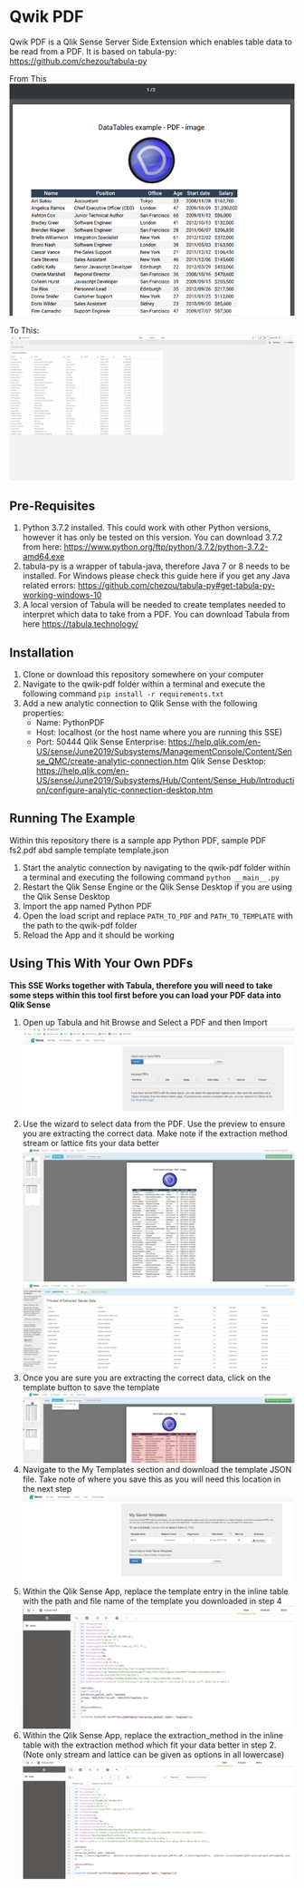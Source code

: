 # Qwik PDF
Qwik PDF is a Qlik Sense Server Side Extension which enables table data to be read from a PDF. It is based on tabula-py: https://github.com/chezou/tabula-py

From This
![intro1](https://raw.githubusercontent.com/rileymd88/data/master/qwik-pdf/qwik-pdf_intro1.PNG)

To This:
![intro2](https://raw.githubusercontent.com/rileymd88/data/master/qwik-pdf/qwik-pdf_intro2.PNG)
## Pre-Requisites 
1. Python 3.7.2 installed. This could work with other Python versions, however it has only be tested on this version. You can download 3.7.2 from here: https://www.python.org/ftp/python/3.7.2/python-3.7.2-amd64.exe
2. tabula-py is a wrapper of tabula-java, therefore Java 7 or 8 needs to be installed. For Windows please check this guide here if you get any Java related errors: https://github.com/chezou/tabula-py#get-tabula-py-working-windows-10
3. A local version of Tabula will be needed to create templates needed to interpret which data to take from a PDF. You can download Tabula from here https://tabula.technology/

## Installation
1. Clone or download this repository somewhere on your computer
2. Navigate to the qwik-pdf folder within a terminal and execute the following command `pip install -r requirements.txt`
3. Add a new analytic connection to Qlik Sense with the following properties: 
    * Name: PythonPDF
    * Host: localhost (or the host name where you are running this SSE)
    * Port: 50444
Qlik Sense Enterprise: https://help.qlik.com/en-US/sense/June2019/Subsystems/ManagementConsole/Content/Sense_QMC/create-analytic-connection.htm 
Qlik Sense Desktop: https://help.qlik.com/en-US/sense/June2019/Subsystems/Hub/Content/Sense_Hub/Introduction/configure-analytic-connection-desktop.htm

## Running The Example
Within this repository there is a sample app Python PDF, sample PDF fs2.pdf abd sample template template.json
1. Start the analytic connection by navigating to the qwik-pdf folder within a terminal and executing the following command `python __main__.py`
2. Restart the Qlik Sense Engine or the Qlik Sense Desktop if you are using the Qlik Sense Desktop
3. Import the app named Python PDF 
4. Open the load script and replace `PATH_TO_PDF` and `PATH_TO_TEMPLATE` with the path to the qwik-pdf folder
5. Reload the App and it should be working

## Using This With Your Own PDFs
**This SSE Works together with Tabula, therefore you will need to take some steps within this tool first before you can load your PDF data into Qlik Sense**
1. Open up Tabula and hit Browse and Select a PDF and then Import
![1](https://raw.githubusercontent.com/rileymd88/data/master/qwik-pdf/qwik-pdf1.PNG)
2. Use the wizard to select data from the PDF. Use the preview to ensure you are extracting the correct data. Make note if the extraction method stream or lattice fits your data better
![2](https://raw.githubusercontent.com/rileymd88/data/master/qwik-pdf/qwik-pdf2.PNG)
![3](https://raw.githubusercontent.com/rileymd88/data/master/qwik-pdf/qwik-pdf3.PNG)
3. Once you are sure you are extracting the correct data, click on the template button to save the template
![4](https://raw.githubusercontent.com/rileymd88/data/master/qwik-pdf/qwik-pdf4.PNG)
4. Navigate to the My Templates section and download the template JSON file. Take note of where you save this as you will need this location in the next step
![5](https://raw.githubusercontent.com/rileymd88/data/master/qwik-pdf/qwik-pdf5.PNG)
5. Within the Qlik Sense App, replace the template entry in the inline table with the path and file name of the template you downloaded in step 4
![6](https://raw.githubusercontent.com/rileymd88/data/master/qwik-pdf/qwik-pdf6.PNG)
6. Within the Qlik Sense App, replace the extraction_method in the inline table with the extraction method which fit your data better in step 2. (Note only stream and lattice can be given as options in all lowercase)
![7](https://raw.githubusercontent.com/rileymd88/data/master/qwik-pdf/qwik-pdf7.PNG)